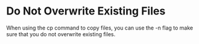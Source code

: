 # Do Not Overwrite Existing Files

When using the cp command to copy files, you can use the -n flag to make sure that you do not overwrite existing files.
